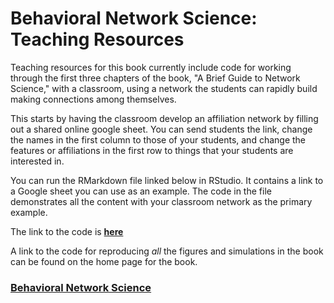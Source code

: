 # Behavioral Network Science: Teaching Resources

Teaching resources for this book currently include code for working through the first three chapters of the book, "A Brief Guide to Network Science," with a classroom, using a network the students can rapidly build making connections among themselves. 

This starts by having the classroom develop an affiliation network by filling out a shared online google sheet.  You can send students the link, change the names in the first column to those of your students, and change the features or affiliations in the first row to things that your students are interested in.

You can run the RMarkdown file linked below in RStudio. It contains a link to a Google sheet you can use as an example.  The code in the file demonstrates all the content with your classroom network as the primary example.

The link to the code is [**here**](BNS_NetworkCode.Rmd)

A link to the code for reproducing *all* the figures and simulations in the book can be found on the home page for the book. 

### [**Behavioral Network Science**](BehavioralNetworkScience.md)
